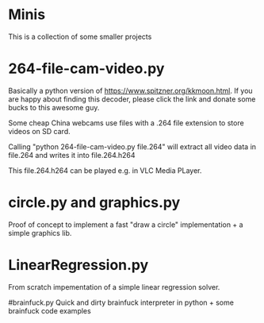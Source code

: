 # Minis
This is a collection of some smaller projects

# 264-file-cam-video.py
Basically a python version of https://www.spitzner.org/kkmoon.html. If you are happy about finding this decoder, please click the link and donate some bucks to this awesome guy.

Some cheap China webcams use files with a .264 file extension to store videos on SD card.

Calling "python 264-file-cam-video.py file.264" will extract all video data in file.264 and writes it into file.264.h264

This file.264.h264 can be played e.g. in VLC Media PLayer.

# circle.py and graphics.py
Proof of concept to implement a fast "draw a circle" implementation + a simple graphics lib.

# LinearRegression.py
From scratch impementation of a simple linear regression solver.

#brainfuck.py
Quick and dirty brainfuck interpreter in python + some brainfuck code examples
